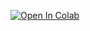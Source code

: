 [![Open In Colab](https://colab.research.google.com/assets/colab-badge.svg)](https://colab.research.google.com/drive/1puFl0ec6HFGOlPjVNkXkr-fq7dvWjDIq?usp=sharing)